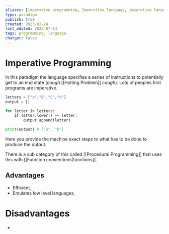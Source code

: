 ```yaml
---
aliases: [imperative programming, Imperative language, imperative language]
type: paradigm
publish: true
created: 2023-02-24
last_edited: 2023-07-14
tags: programming, language
chatgpt: false
---
```

# Imperative Programming

In this paradigm the language specifies a series of instructions to potentially get to an end state (*cough* [[Holting Problem]] *cough*). Lots of peoples first programs are imperative.

```python
letters = ["a","B","C","d"]
output = []

for letter in letters:
	if letter.lower() == letter:
		output.append(letter)

print(output) # ["a", "b"]
```

Here you provide the machine exact steps to what has to be done to produce the output.

There is a sub category of this called [[Procedural Programming]] that uses this with [[Function conventions|functions]]. 

## Advantages

- Efficient,
- Emulates low level languages,

# Disadvantages

- 